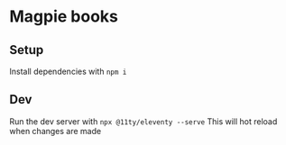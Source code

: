 # Magpie books

## Setup
Install dependencies with `npm i`

## Dev
Run the dev server with `npx @11ty/eleventy --serve`
This will hot reload when changes are made